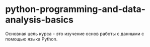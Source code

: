 # python-programming-and-data-analysis-basics
Основная цель курса - это изучение основ работы с данными с помощью языка Python.
